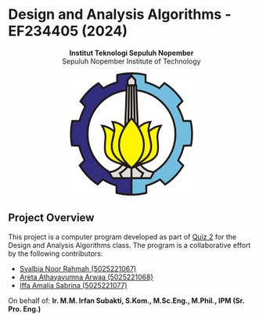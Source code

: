 # Design and Analysis Algorithms - EF234405 (2024)

<p align="center">
  <b>Institut Teknologi Sepuluh Nopember</b><br>
  Sepuluh Nopember Institute of Technology
</p>

<p align="center">
  <img src="Badge_ITS.png" width="50%">
</p>

## Project Overview

This project is a computer program developed as part of [Quiz 2](https://drive.google.com/file/d/1ileQVv-8C4LQUtaw9evw9a-BjgzmcHKO/view?usp=sharing) for the Design and Analysis Algorithms class. The program is a collaborative effort by the following contributors:

- [Syalbia Noor Rahmah (5025221067)](https://github.com/syalbianoor)
- [Areta Athayayumna Arwaa (5025221068)](https://github.com/aretaath)
- [Iffa Amalia Sabrina (5025221077)](https://github.com/aleahfaa)

On behalf of:
**Ir. M.M. Irfan Subakti, S.Kom., M.Sc.Eng., M.Phil., IPM (Sr. Pro. Eng.)**

